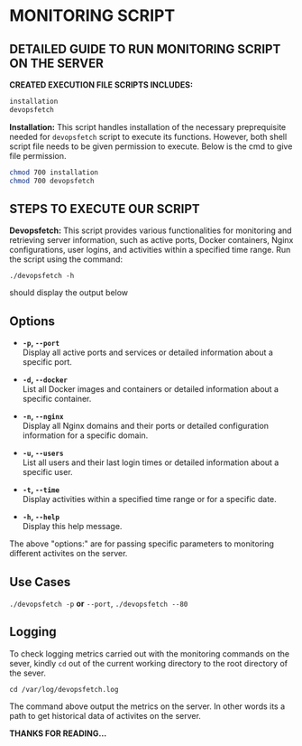 # MONITORING SCRIPT

## DETAILED GUIDE TO RUN MONITORING SCRIPT ON THE SERVER

**CREATED EXECUTION FILE SCRIPTS INCLUDES:**

```sh
installation
devopsfetch
```

**Installation:** This script handles installation of the necessary preprequisite needed for `devopsfetch` script to execute its functions. However, both shell script file needs to be given permission to execute. Below is the cmd to give file permission.

```sh
chmod 700 installation
chmod 700 devopsfetch
```
## STEPS TO EXECUTE OUR SCRIPT

**Devopsfetch:** This script provides various functionalities for monitoring and retrieving server information, such as active ports, Docker containers, Nginx configurations, user logins, and activities within a specified time range. Run the script using the command:

`./devopsfetch -h`

should display the output below

## Options

- **`-p`, `--port`**  
  Display all active ports and services or detailed information about a specific port.

- **`-d`, `--docker`**  
  List all Docker images and containers or detailed information about a specific container.

- **`-n`, `--nginx`**  
  Display all Nginx domains and their ports or detailed configuration information for a specific domain.

- **`-u`, `--users`**  
  List all users and their last login times or detailed information about a specific user.

- **`-t`, `--time`**  
  Display activities within a specified time range or for a specific date.

- **`-h`, `--help`**  
  Display this help message.


The above "options:" are for passing specific parameters to monitoring different activites on the server. 

## Use Cases
`./devopsfetch -p` **or** `--port`, `./devopsfetch --80`

## Logging

To check logging metrics carried out with the monitoring commands on the sever, kindly `cd` out of the current working directory to the root directory of the sever.

`cd /var/log/devopsfetch.log`

The command above output the metrics on the server. In other words its a path to get historical data of activites on the server.

**THANKS FOR READING...**